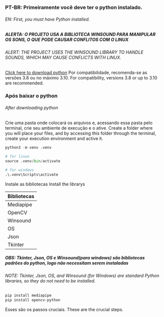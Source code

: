 ### PT-BR: Primeiramente você deve ter o python instalado.
###### EN: First, you must have Python installed.

##### ALERTA: O PROJETO USA A BIBLIOTECA WINSOUND PARA MANIPULAR OS SONS, O QUE PODE CAUSAR CONFLITOS COM O LINUX
###### ALERT: THE PROJECT USES THE WINSOUND LIBRARY TO HANDLE SOUNDS, WHICH MAY CAUSE CONFLICTS WITH LINUX.

[Click here to download python](https://www.python.org/downloads/)
Por compatibilidade, recomenda-se as versões 3.8 ou no máximo 3.10.
For compatibility, versions 3.8 or up to 3.10 are recommended.

### Após baixar o python
###### After downloading python

Crie uma pasta onde colocará os arquivos e, acessando essa pasta pelo terminal, crie seu ambiente de execução e o ative.
Create a folder where you will place your files, and by accessing this folder through the terminal, create your execution environment and active it.

~~~python
python3 -m venv .venv

# for linux
source .venv/bin/activate

# for windows
.\.venv\Scripts\activate
~~~

Instale as bibliotecas
Install the librarys

Bibliotecas | 
---------   | 
Mediapipe   |
OpenCV      |
Winsound    |
OS          |
Json        |
Tkinter     |

##### OBS: Tkinter, Json, OS e Winsound(para windows) são bibliotecas padrões do python, logo não necessitam serem instaladas
###### NOTE: Tkinter, Json, OS, and Winsound (for Windows) are standard Python libraries, so they do not need to be installed.

~~~bash
pip install mediapipe
pip install opencv-python
~~~

Esses são os passos cruciais.
These are the crucial steps.
